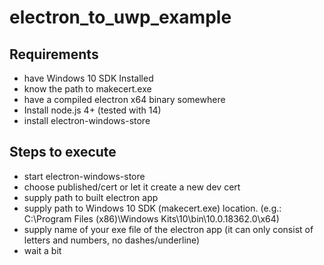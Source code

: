# electron_to_uwp_example

## Requirements
- have Windows 10 SDK Installed
- know the path to makecert.exe
- have a compiled electron x64 binary somewhere
- Install node.js 4+ (tested with 14)
- install electron-windows-store

## Steps to execute
- start electron-windows-store
- choose published/cert or let it create a new dev cert
- supply path to built electron app
- supply path to Windows 10 SDK (makecert.exe) location. (e.g.: C:\Program Files (x86)\Windows Kits\10\bin\10.0.18362.0\x64)
- supply name of your exe file of the electron app (it can only consist of letters and numbers, no dashes/underline)
- wait a bit